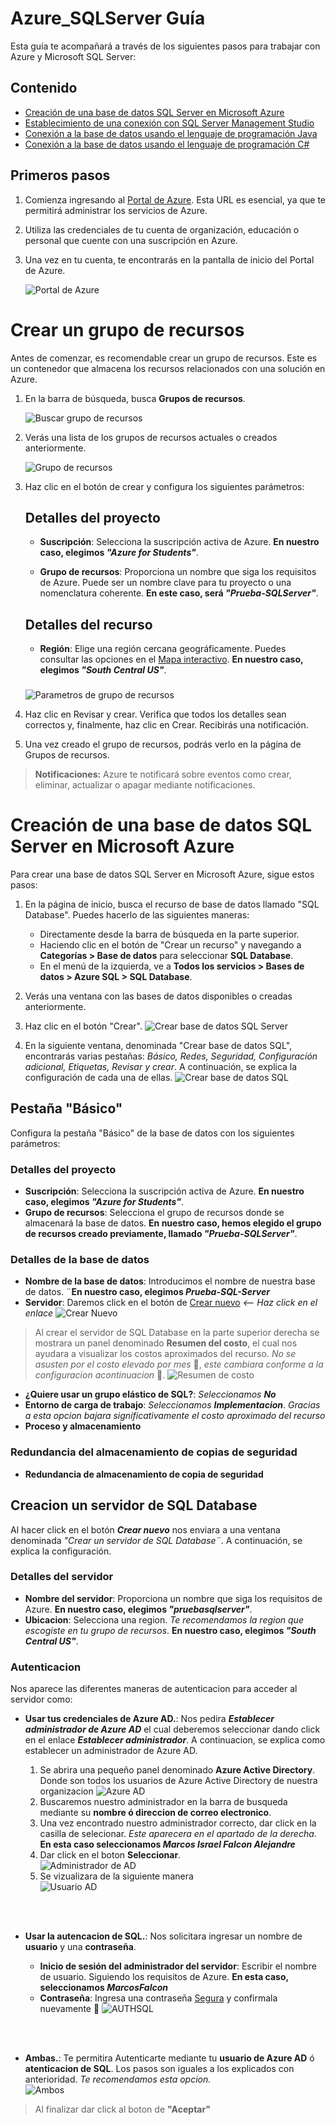 # Azure_SQLServer Guía

Esta guía te acompañará a través de los siguientes pasos para trabajar con Azure y Microsoft SQL Server:

## Contenido

- [Creación de una base de datos SQL Server en Microsoft Azure](#creación-de-una-base-de-datos-SQL-Server-en-microsoft-azure)
- [Establecimiento de una conexión con SQL Server Management Studio](#establecimiento-de-una-conexión-con-sql-server-management-studio)
- [Conexión a la base de datos usando el lenguaje de programación Java](#conexión-a-la-base-de-datos-usando-el-lenguaje-de-programación-java)
- [Conexión a la base de datos usando el lenguaje de programación C#](#conexión-a-la-base-de-datos-usando-el-lenguaje-de-programación-c)

## Primeros pasos

1. Comienza ingresando al [Portal de Azure](https://portal.azure.com/). Esta URL es esencial, ya que te permitirá administrar los servicios de Azure.

2. Utiliza las credenciales de tu cuenta de organización, educación o personal que cuente con una suscripción en Azure.

3. Una vez en tu cuenta, te encontrarás en la pantalla de inicio del Portal de Azure.

   ![Portal de Azure](/img/image.png "Portal de Azure")

# Crear un grupo de recursos

Antes de comenzar, es recomendable crear un grupo de recursos. Este es un contenedor que almacena los recursos relacionados con una solución en Azure.

1. En la barra de búsqueda, busca **Grupos de recursos**.

   ![Buscar grupo de recursos](/img/image-2.png)

2. Verás una lista de los grupos de recursos actuales o creados anteriormente.

   ![Grupo de recursos](/img/image-1.png)

3. Haz clic en el botón de crear y configura los siguientes parámetros:

   ## Detalles del proyecto

   - **Suscripción**: Selecciona la suscripción activa de Azure. **En nuestro caso, elegimos *"Azure for Students"***.

   - **Grupo de recursos**: Proporciona un nombre que siga los requisitos de Azure. Puede ser un nombre clave para tu proyecto o una nomenclatura coherente. **En este caso, será *"Prueba-SQLServer"***.

   ## Detalles del recurso

   - **Región**: Elige una región cercana geográficamente. Puedes consultar las opciones en el [Mapa interactivo](https://datacenters.microsoft.com/globe/explore). **En nuestro caso, elegimos *"South Central US"***.
    ###

   ![Parametros de grupo de recursos](/img/image4.png)

4. Haz clic en Revisar y crear. Verifica que todos los detalles sean correctos y, finalmente, haz clic en Crear. Recibirás una notificación.

5. Una vez creado el grupo de recursos, podrás verlo en la página de Grupos de recursos.

> **Notificaciones:** Azure te notificará sobre eventos como crear, eliminar, actualizar o apagar mediante notificaciones.

# Creación de una base de datos SQL Server en Microsoft Azure

Para crear una base de datos SQL Server en Microsoft Azure, sigue estos pasos:

1. En la página de inicio, busca el recurso de base de datos llamado "SQL Database". Puedes hacerlo de las siguientes maneras:

   - Directamente desde la barra de búsqueda en la parte superior.
   - Haciendo clic en el botón de "Crear un recurso" y navegando a **Categorías > Base de datos** para seleccionar **SQL Database**.
   - En el menú de la izquierda, ve a **Todos los servicios > Bases de datos > Azure SQL > SQL Database**.
   

2. Verás una ventana con las bases de datos disponibles o creadas anteriormente.
3. Haz clic en el botón "Crear".
![Crear base de datos SQL Server](/img/image5.png)

4. En la siguiente ventana, denominada "Crear base de datos SQL", encontrarás varias pestañas: *Básico, Redes, Seguridad, Configuración adicional, Etiquetas, Revisar y crear*. A continuación, se explica la configuración de cada una de ellas.
![Crear base de datos SQL](/img/image6.png)

## Pestaña "Básico"

Configura la pestaña "Básico" de la base de datos con los siguientes parámetros:

### Detalles del proyecto

- **Suscripción**: Selecciona la suscripción activa de Azure. **En nuestro caso, elegimos *"Azure for Students"***.
- **Grupo de recursos**: Selecciona el grupo de recursos donde se almacenará la base de datos. **En nuestro caso, hemos elegido el grupo de recursos creado previamente, llamado *"Prueba-SQLServer"***.

### Detalles de la base de datos

- **Nombre de la base de datos**: Introducimos el nombre de nuestra base de datos. ¨**En nuestro caso, elegimos *Prueba-SQL-Server***
- **Servidor**: Daremos click en el botón de [Crear nuevo](##Creacion-un-servidor-de-SQL-Database) *<-- Haz click en el enlace*
![Crear Nuevo](/img/image7.png)
> Al crear el servidor de SQL Database en la parte superior derecha se mostrara un panel denominado **Resumen del costo**, el cual nos ayudara a visualizar los costos aproximados del recurso. *No se asusten por el costo elevado por mes* 🫠, *este cambiara conforme a la configuracion acontinuacion* 🙂. 
![Resumen de costo](/img/image13.png)
- **¿Quiere usar un grupo elástico de SQL?**: *Seleccionamos **No***
- **Entorno de carga de trabajo**: *Seleccionamos **Implementacion***. *Gracias a esta opcion bajara significativamente el costo aproximado del recurso*
- **Proceso y almacenamiento**

### Redundancia del almacenamiento de copias de seguridad

- **Redundancia de almacenamiento de copia de seguridad**

## Creacion un servidor de SQL Database

Al hacer click en el botón ***Crear nuevo*** nos enviara a una ventana denominada *"Crear un servidor de SQL Database¨*. A continuación, se explica la configuración.

### Detalles del servidor

- **Nombre del servidor**: Proporciona un nombre que siga los requisitos de Azure. **En nuestro caso, elegimos *"pruebasqlserver"***.
- **Ubicacion**: Selecciona una region. *Te recomendamos la region que escogiste en tu grupo de recursos*. **En nuestro caso, elegimos *"South Central US"***.


### Autenticacion
Nos aparece las diferentes maneras de autenticacion para acceder al servidor como:
- **Usar tus credenciales de Azure AD.**: Nos pedira ***Establecer administrador de Azure AD*** el cual deberemos seleccionar dando click en el enlace ***Establecer administrador***. A continuacion, se explica como establecer un administrador de Azure AD.

    1. Se abrira una pequeño panel denominado **Azure Active Directory**. Donde son todos los usuarios de Azure Active Directory de nuestra organizacion
        ![Azure AD](/img/image8.png)  
    2. Buscaremos nuestro administrador en la barra de busqueda mediante su **nombre ó direccion de correo electronico**.
    3. Una vez encontrado nuestro administrador correcto, dar click en la casilla de selecionar. *Este aparecera en el apartado de la derecha*. **En esta caso seleccionamos *Marcos Israel Falcon Alejandre***
    4. Dar click en el boton **Seleccionar**.  
        ![Administrador de AD](/img/image9.png) 
    5. Se vizualizara de la siguiente manera  
    ![Usuario AD](/img/image10.png)

<br></br>

- **Usar la autencacion de SQL.**: Nos solicitara ingresar un nombre de **usuario** y una **contraseña**.

    - **Inicio de sesión del administrador del servidor**: Escribir el nombre de usuario. Siguiendo los requisitos de Azure. **En esta caso, seleccionamos *MarcosFalcon***
    - **Contraseña**: Ingresa una contraseña [Segura](https://www.stackscale.com/es/blog/buenas-practicas-contrasenas-seguras/) y confirmala nuevamente 🙂
![AUTHSQL](/img/image11.png)  

<br></br>

- **Ambas.**: Te permitira Autenticarte mediante tu **usuario de Azure AD** ó **atenticacion de SQL**. Los pasos son iguales a los explicados con anterioridad. *Te recomendamos esta opcion.*  
![Ambos](/img/image12.png)  

> Al finalizar dar click al boton de **"Aceptar"**






